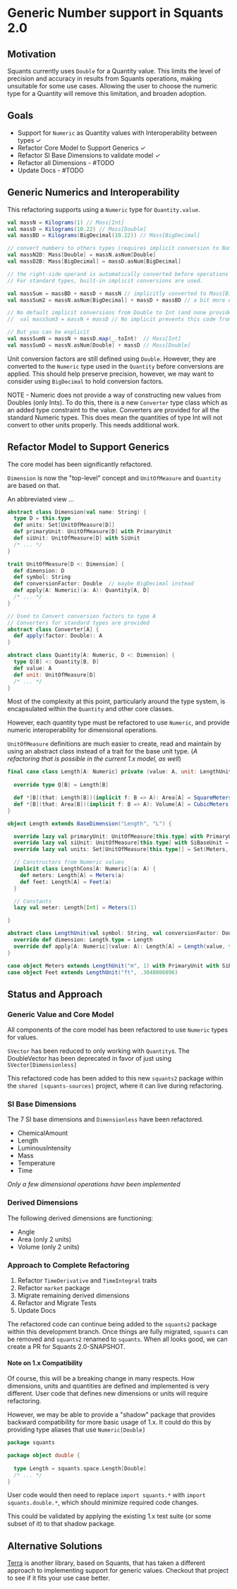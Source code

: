 # Generic Number support in Squants 2.0

## Motivation

Squants currently uses `Double` for a Quantity value.
This limits the level of precision and accuracy in results from Squants operations, making unsuitable for some use cases.
Allowing the user to choose the numeric type for a Quantity will remove this limitation, and broaden adoption.

## Goals

* Support for `Numeric` as Quantity values with Interoperability between types ✓ 
* Refactor Core Model to Support Generics ✓
* Refactor SI Base Dimensions to validate model ✓
* Refactor all Dimensions - #TODO
* Update Docs - #TODO

## Generic Numerics and Interoperability

This refactoring supports using a `Numeric` type for `Quantity.value`.

```scala
val massN = Kilograms(1) // Mass[Int]
val massD = Kilograms(10.22) // Mass[Double]
val massBD = Kilograms(BigDecimal(10.22)) // Mass[BigDecimal]

// convert numbers to others types (requires implicit conversion to Numeric in scope)
val massN2D: Mass[Double] = massN.asNum[Double]
val massD2B: Mass[BigDecimal] = massD.asNum[BigDecimal]

// the right-side operand is automatically converted before operations are applied
// For standard types, built-in implicit conversions are used.

val massSum = massBD + massD + massN // implicitly converted to Mass[BigDecimal]
val massSum2 = massN.asNum[BigDecimal] + massD + massBD // a bit more explicit

// No default implicit conversions from Double to Int (and none provided as it creates precision loss)
//  val massSum3 = massN + massD // No implicit prevents this code from compiling - GOOD!

// But you can be explicit
val massSumN = massN + massD.map(_.toInt)  // Mass[Int]
val massSumD = massN.asNum[Double] + massD // Mass[Double]
```

Unit conversion factors are still defined using `Double`. 
However, they are converted to the `Numeric` type used in the `Quantity` before conversions are applied.
This should help preserve precision, however, we may want to consider using `BigDecimal` to hold conversion factors.

NOTE - Numeric does not provide a way of constructing new values from Doubles (only Ints).
To do this, there is a new `Converter` type class which as an added type constraint to the value.
Converters are provided for all the standard Numeric types.
This does mean the quantities of type Int will not convert to other units properly.
This needs additional work.

## Refactor Model to Support Generics

The core model has been significantly refactored.

`Dimension` is now the "top-level" concept and `UnitOfMeasure` and `Quantity` are based on that.

An abbreviated view ...
```scala
abstract class Dimension(val name: String) {
  type D = this.type
  def units: Set[UnitOfMeasure[D]]
  def primaryUnit: UnitOfMeasure[D] with PrimaryUnit
  def siUnit: UnitOfMeasure[D] with SiUnit
  /* ... */
}

trait UnitOfMeasure[D <: Dimension] {
  def dimension: D
  def symbol: String
  def conversionFactor: Double  // maybe BigDecimal instead
  def apply[A: Numeric](a: A): Quantity[A, D]
  /* ... */
}

// Used to Convert conversion factors to type A
// Converters for standard types are provided
abstract class Converter[A] {
  def apply(factor: Double): A
}

abstract class Quantity[A: Numeric, D <: Dimension] {
  type Q[B] <: Quantity[B, D]
  def value: A
  def unit: UnitOfMeasure[D]
  /* ... */
}


```

Most of the complexity at this point, particularly around the type system, is encapsulated within the `Quantity` and other core classes.

However, each quantity type must be refactored to use `Numeric`, and provide numeric interoperability for dimensional operations.

`UnitOfMeasure` definitions are much easier to create, read and maintain by using an abstract class instead of a trait for the base unit type.
(*A refactoring that is possible in the current 1.x model, as well*)

```scala
final case class Length[A: Numeric] private (value: A, unit: LengthUnit) extends Quantity[A, Length.type] {
 
  override type Q[B] = Length[B]

  def *[B](that: Length[B])(implicit f: B => A): Area[A] = SquareMeters(to(Meters) * that.asNum[A].to(Meters))
  def *[B](that: Area[B])(implicit f: B => A): Volume[A] = CubicMeters(to(Meters) * that.asNum[A].to(SquareMeters))
}

object Length extends BaseDimension("Length", "L") {

  override lazy val primaryUnit: UnitOfMeasure[this.type] with PrimaryUnit = Meters
  override lazy val siUnit: UnitOfMeasure[this.type] with SiBaseUnit = Meters
  override lazy val units: Set[UnitOfMeasure[this.type]] = Set(Meters, Feet)

  // Constructors from Numeric values
  implicit class LengthCons[A: Numeric](a: A) {
    def meters: Length[A] = Meters(a)
    def feet: Length[A] = Feet(a)
  }

  // Constants
  lazy val meter: Length[Int] = Meters(1)

}

abstract class LengthUnit(val symbol: String, val conversionFactor: Double) extends UnitOfMeasure[Length.type] {
  override def dimension: Length.type = Length
  override def apply[A: Numeric](value: A): Length[A] = Length(value, this)
}

case object Meters extends LengthUnit("m", 1) with PrimaryUnit with SiBaseUnit
case object Feet extends LengthUnit("ft", .3048006096)
```

## Status and Approach

### Generic Value and Core Model 

All components of the core model has been refactored to use `Numeric` types for values.

`SVector` has been reduced to only working with `Quantity`s.  The DoubleVector has been deprecated in favor of just using `SVector[Dimensionless]`

This refactored code has been added to this new `squants2` package within the `shared [squants-sources]` project,
where it can live during refactoring.

### SI Base Dimensions

The 7 SI base dimensions and `Dimensionless` have been refactored.

* ChemicalAmount
* Length
* LuminousIntensity
* Mass
* Temperature
* Time

*Only a few dimensional operations have been implemented*

### Derived Dimensions

The following derived dimensions are functioning:

* Angle
* Area (only 2 units)
* Volume (only 2 units)

### Approach to Complete Refactoring

1. Refactor `TimeDerivative` and `TimeIntegral` traits
2. Refactor `market` package
3. Migrate remaining derived dimensions
4. Refactor and Migrate Tests
5. Update Docs

The refactored code can continue being added to the `squants2` package within this development branch.
Once things are fully migrated, `squants` can be removed and `squants2` renamed to `squants`.
When all looks good, we can create a PR for Squants 2.0-SNAPSHOT.

#### Note on 1.x Compatibility

Of course, this will be a breaking change in many respects.
How dimensions, units and quantities are defined and implemented is very different.
User code that defines new dimensions or units will require refactoring.

However, we may be able to provide a "shadow" package that provides backward compatibility for more basic usage of 1.x.
It could do this by providing type aliases that use `Numeric[Double]`

```scala
package squants

package object double {
  
  type Length = squants.space.Length[Double]
  /* ... */
}
```

User code would then need to replace `import squants.*` with `import squants.double.*`,
which should minimize required code changes.

This could be validated by applying the existing 1.x test suite (or some subset of it) to that shadow package.


## Alternative Solutions

[Terra](https://github.com/hunterpayne/terra) is another library, based on Squants, that has taken a different approach to implementing support for generic values.
Checkout that project to see if it fits your use case better.
